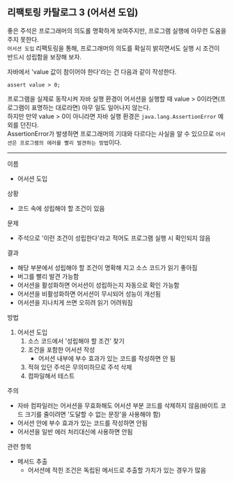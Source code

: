 ## 리팩토링 카탈로그 3 (어서션 도입)
좋은 주석은 프로그래머의 의도롤 명확하게 보여주지만, 프로그램 실행에 아무런 도움을 주지 못한다.  
`어서션 도입` 리팩토링을 통해, 프로그래머의 의도를 확실히 밝히면서도 실행 시 조건이 반드시 성립함을 보장해 보자.  

자바에서 'value 값이 참이어야 한다'라는 건 다음과 같이 작성한다.
~~~
assert value > 0;
~~~
프로그램을 실제로 동작시켜 자바 실행 환경이 어서션을 실행할 때 value > 0이라면(프로그램이 표명하는 대로라면) 아무 일도 일어나지 않는다.  
하지만 만약 value > 0이 아니라면 자바 실행 환경은 `java.lang.AssertionError` 예외를 던진다.  
AssertionError가 발생하면 프로그래머의 기대와 다르다는 사실을 알 수 있으므로 `어서션은 프로그램의 에러를 빨리 발견하는 방법`이다.

----
이름  
+ 어서션 도입

상황
+ 코드 속에 성립해야 할 조건이 있음

문제
+ 주석으로 '이런 조건이 성립한다'라고 적어도 프로그램 실행 시 확인되지 않음

결과
+ 해당 부분에서 성립해야 할 조건이 명확해 지고 소스 코드가 읽기 좋아짐
+ 버그를 빨리 발견 가능함
+ 어서션을 활성화하면 어서션이 성립하는지 자동으로 확인 가능함
+ 어서션을 비활성화하면 어서션이 무시되어 성능이 개선됨
+ 어서션을 지나치게 쓰면 오히려 읽기 어려워짐

방법
1. 어서션 도입
	1. 소스 코드에서 '성립해야 할 조건' 찾기
	2. 조건을 포함한 어서션 작성
		- 어서션 내부에 부수 효과가 있는 코드를 작성하면 안 됨
	3. 적혀 있던 주석은 무의미하므로 주석 삭제
	4. 컴파일해서 테스트

주의
+ 자바 컴파일러는 어서션을 무효화해도 어서션 부분 코드를 삭제하지 않음(바이트 코드 크기를 줄이려면 '도달할 수 없는 문장'을 사용해야 함)
+ 어서션 안에 부수 효과가 있는 코드를 작성하면 안됨
+ 어서션을 일반 에러 처리대신에 사용하면 안됨

관련 항목
+ 메서드 추출
	- 어서션에 적힌 조건은 독립된 메서드로 추출할 가치가 있는 경우가 많음
